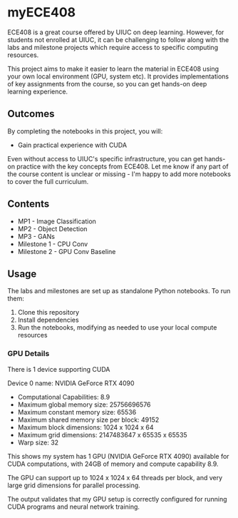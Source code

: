 # myECE408

ECE408 is a great course offered by UIUC on deep learning. However, for students not enrolled at UIUC, it can be challenging to follow along with the labs and milestone projects which require access to specific computing resources. 

This project aims to make it easier to learn the material in ECE408 using your own local environment (GPU, system etc). It provides implementations of key assignments from the course, so you can get hands-on deep learning experience.


## Outcomes

By completing the notebooks in this project, you will:

- Gain practical experience with CUDA

Even without access to UIUC's specific infrastructure, you can get hands-on practice with the key concepts from ECE408. Let me know if any part of the course content is unclear or missing - I'm happy to add more notebooks to cover the full curriculum.

## Contents

- MP1 - Image Classification
- MP2 - Object Detection
- MP3 - GANs
- Milestone 1 - CPU Conv
- Milestone 2 - GPU Conv Baseline
## Usage

The labs and milestones are set up as standalone Python notebooks. To run them:

1. Clone this repository
2. Install dependencies
3. Run the notebooks, modifying as needed to use your local compute resources

### GPU Details

There is 1 device supporting CUDA

Device 0 name: NVIDIA GeForce RTX 4090

- Computational Capabilities: 8.9
- Maximum global memory size: 25756696576 
- Maximum constant memory size: 65536
- Maximum shared memory size per block: 49152
- Maximum block dimensions: 1024 x 1024 x 64
- Maximum grid dimensions: 2147483647 x 65535 x 65535
- Warp size: 32

This shows my system has 1 GPU (NVIDIA GeForce RTX 4090) available for CUDA computations, with 24GB of memory and compute capability 8.9.

The GPU can support up to 1024 x 1024 x 64 threads per block, and very large grid dimensions for parallel processing.

The output validates that my GPU setup is correctly configured for running CUDA programs and neural network training.